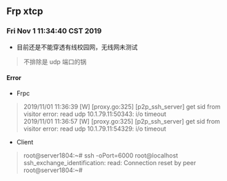 ## Frp xtcp
### Fri Nov  1 11:34:40 CST 2019
* 目前还是不能穿透有线校园网，无线网未测试

> 不排除是 udp 端口的锅


#### Error

* Frpc

> 2019/11/01 11:36:39 [W] [proxy.go:325] [p2p_ssh_server] get sid from visitor error: read udp 10.1.79.11:50343: i/o timeout  
> 2019/11/01 11:36:57 [W] [proxy.go:325] [p2p_ssh_server] get sid from visitor error: read udp 10.1.79.11:54329: i/o timeout  

* Client

> root@server1804:~# ssh -oPort=6000 root@localhost  
> ssh_exchange_identification: read: Connection reset by peer  
> root@server1804:~#  